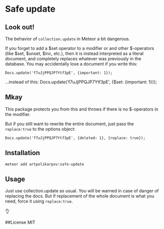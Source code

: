 # Safe update
## Look out!
The behavior of `collection.update` in Meteor a bit dangerous.

If you forget to add a $set operator to a modifier or and other $-operators (like $set, $unset, $inc, etc.), then it is instead interpreted as a literal document, and completely replaces whatever was previously in the database.
You may accidentally lose a document if you write this:
```
Docs.update('f7uJjPPQJP7Ytf3pE', {important: 1});
```

...instead of this:
Docs.update('f7uJjPPQJP7Ytf3pE', {$set: {important: 1}});


## Mkay
This package protects you from this and throws if there is no $-operators in the modifier.

But if you still want to rewrite the entire document, just pass the `replace:true` to the options object:
```
Docs.update('f7uJjPPQJP7Ytf3pE', {deleted: 1}, {replace: true});
```


## Installation
```
meteor add artpolikarpov:safe-update
```

## Usage
Just use collection.update as usual. You will be warned in case of danger of replacing the docs.
But if replacement of the whole document is what you need, force it using `replace:true`.

:ok_hand:

##License
MIT
